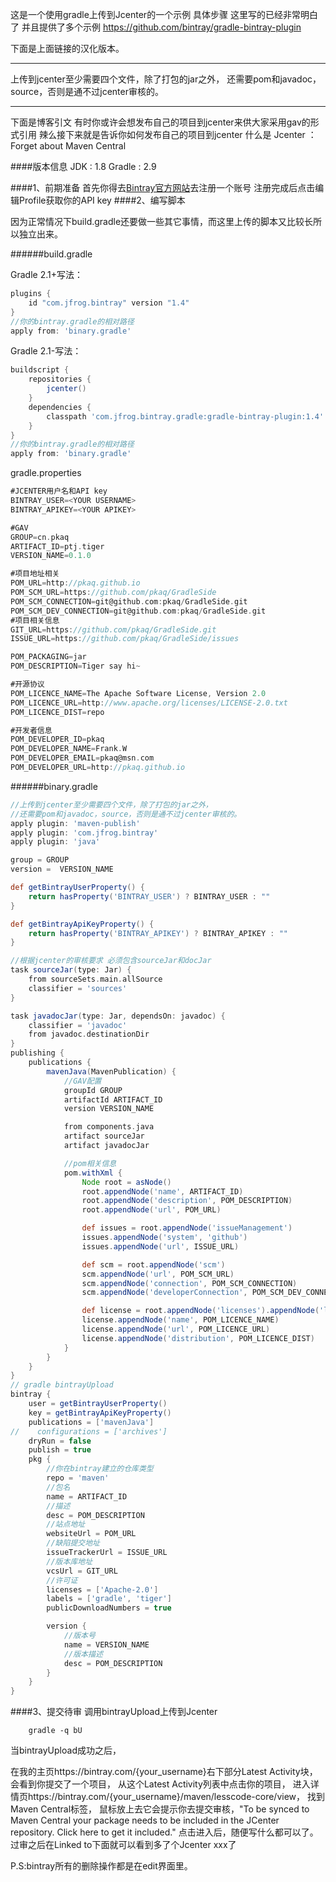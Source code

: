 这是一个使用gradle上传到Jcenter的一个示例
具体步骤 这里写的已经非常明白了  并且提供了多个示例
https://github.com/bintray/gradle-bintray-plugin

下面是上面链接的汉化版本。

-------
上传到jcenter至少需要四个文件，除了打包的jar之外，
还需要pom和javadoc，source，否则是通不过jcenter审核的。

-------

下面是博客引文
有时你或许会想发布自己的项目到jcenter来供大家采用gav的形式引用
辣么接下来就是告诉你如何发布自己的项目到jcenter
什么是 Jcenter ：Forget about Maven Central


####版本信息
JDK : 1.8
Gradle  : 2.9


####1、前期准备
  首先你得去[Bintray官方网站](https://bintray.com/)去注册一个账号
  注册完成后点击编辑Profile获取你的API key
####2、编写脚本


因为正常情况下build.gradle还要做一些其它事情，而这里上传的脚本又比较长所以独立出来。

######build.gradle

Gradle 2.1+写法：
```groovy
plugins {
    id "com.jfrog.bintray" version "1.4"
}
//你的bintray.gradle的相对路径
apply from: 'binary.gradle'
```

Gradle 2.1-写法：
```groovy
buildscript {
    repositories {
        jcenter()
    }
    dependencies {
        classpath 'com.jfrog.bintray.gradle:gradle-bintray-plugin:1.4'
    }
}
//你的bintray.gradle的相对路径
apply from: 'binary.gradle'
```
gradle.properties
```groovy
#JCENTER用户名和API key
BINTRAY_USER=<YOUR USERNAME>
BINTRAY_APIKEY=<YOUR APIKEY>

#GAV
GROUP=cn.pkaq
ARTIFACT_ID=ptj.tiger
VERSION_NAME=0.1.0

#项目地址相关
POM_URL=http://pkaq.github.io
POM_SCM_URL=https://github.com/pkaq/GradleSide
POM_SCM_CONNECTION=git@github.com:pkaq/GradleSide.git
POM_SCM_DEV_CONNECTION=git@github.com:pkaq/GradleSide.git
#项目相关信息
GIT_URL=https://github.com/pkaq/GradleSide.git
ISSUE_URL=https://github.com/pkaq/GradleSide/issues

POM_PACKAGING=jar
POM_DESCRIPTION=Tiger say hi~

#开源协议
POM_LICENCE_NAME=The Apache Software License, Version 2.0
POM_LICENCE_URL=http://www.apache.org/licenses/LICENSE-2.0.txt
POM_LICENCE_DIST=repo

#开发者信息
POM_DEVELOPER_ID=pkaq
POM_DEVELOPER_NAME=Frank.W
POM_DEVELOPER_EMAIL=pkaq@msn.com
POM_DEVELOPER_URL=http://pkaq.github.io


```

######binary.gradle
```groovy
//上传到jcenter至少需要四个文件，除了打包的jar之外，
//还需要pom和javadoc，source，否则是通不过jcenter审核的。
apply plugin: 'maven-publish'
apply plugin: 'com.jfrog.bintray'
apply plugin: 'java'

group = GROUP
version =  VERSION_NAME

def getBintrayUserProperty() {
    return hasProperty('BINTRAY_USER') ? BINTRAY_USER : ""
}

def getBintrayApiKeyProperty() {
    return hasProperty('BINTRAY_APIKEY') ? BINTRAY_APIKEY : ""
}

//根据jcenter的审核要求 必须包含sourceJar和docJar
task sourceJar(type: Jar) {
    from sourceSets.main.allSource
    classifier = 'sources'
}

task javadocJar(type: Jar, dependsOn: javadoc) {
    classifier = 'javadoc'
    from javadoc.destinationDir
}
publishing {
    publications {
        mavenJava(MavenPublication) {
            //GAV配置
            groupId GROUP
            artifactId ARTIFACT_ID
            version VERSION_NAME

            from components.java
            artifact sourceJar
            artifact javadocJar

            //pom相关信息
            pom.withXml {
                Node root = asNode()
                root.appendNode('name', ARTIFACT_ID)
                root.appendNode('description', POM_DESCRIPTION)
                root.appendNode('url', POM_URL)

                def issues = root.appendNode('issueManagement')
                issues.appendNode('system', 'github')
                issues.appendNode('url', ISSUE_URL)

                def scm = root.appendNode('scm')
                scm.appendNode('url', POM_SCM_URL)
                scm.appendNode('connection', POM_SCM_CONNECTION)
                scm.appendNode('developerConnection', POM_SCM_DEV_CONNECTION)

                def license = root.appendNode('licenses').appendNode('license')
                license.appendNode('name', POM_LICENCE_NAME)
                license.appendNode('url', POM_LICENCE_URL)
                license.appendNode('distribution', POM_LICENCE_DIST)
            }
        }
    }
}
// gradle bintrayUpload
bintray {
    user = getBintrayUserProperty()
    key = getBintrayApiKeyProperty()
    publications = ['mavenJava']
//    configurations = ['archives']
    dryRun = false
    publish = true
    pkg {
        //你在bintray建立的仓库类型
        repo = 'maven'
        //包名
        name = ARTIFACT_ID
        //描述
        desc = POM_DESCRIPTION
        //站点地址
        websiteUrl = POM_URL
        //缺陷提交地址
        issueTrackerUrl = ISSUE_URL
        //版本库地址
        vcsUrl = GIT_URL
        //许可证
        licenses = ['Apache-2.0']
        labels = ['gradle', 'tiger']
        publicDownloadNumbers = true

        version {
            //版本号
            name = VERSION_NAME
            //版本描述
            desc = POM_DESCRIPTION
        }
    }
}
```
####3、提交待审
调用bintrayUpload上传到Jcenter
```shell
	gradle -q bU
```

当bintrayUpload成功之后，

在我的主页https://bintray.com/{your_username}右下部分Latest Activity块，会看到你提交了一个项目，
从这个Latest Activity列表中点击你的项目，
进入详情页https://bintray.com/{your_username}/maven/lesscode-core/view，
找到Maven Central标签，
鼠标放上去它会提示你去提交审核，"To be synced to Maven Central your package needs to be included in the JCenter repository. Click here to get it included."
点击进入后，随便写什么都可以了。
过审之后在Linked to下面就可以看到多了个Jcenter xxx了


P.S:bintray所有的删除操作都是在edit界面里。